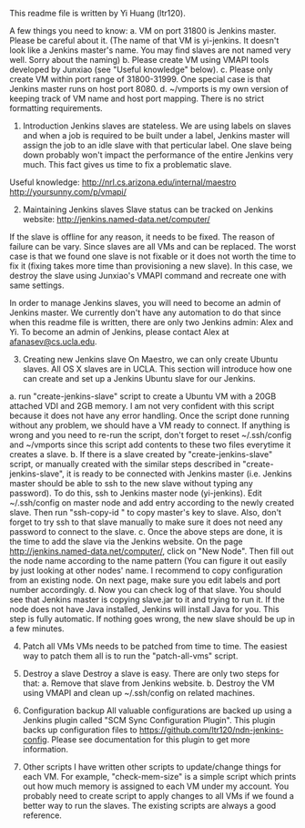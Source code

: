 This readme file is written by Yi Huang (ltr120).

A few things you need to know:
  a. VM on port 31800 is Jenkins master. Please be careful about it. (The name of that VM is yi-jenkins. It doesn't look like a Jenkins master's name. You may find slaves are not named very well. Sorry about the naming)
  b. Please create VM using VMAPI tools developed by Junxiao (see "Useful knowledge" below).
  c. Please only create VM within port range of 31800-31999. One special case is that Jenkins master runs on host port 8080.
  d. ~/vmports is my own version of keeping track of VM name and host port mapping. There is no strict formatting requirements.

1. Introduction
Jenkins slaves are stateless. We are using labels on slaves and when a job is required to be built under a label, Jenkins master will assign the job to an idle slave with that perticular label. One slave being down probably won't impact the performance of the entire Jenkins very much. This fact gives us time to fix a problematic slave.

Useful knowledge:
http://nrl.cs.arizona.edu/internal/maestro
http://yoursunny.com/p/vmapi/

2. Maintaining Jenkins slaves
Slave status can be tracked on Jenkins website: http://jenkins.named-data.net/computer/

If the slave is offline for any reason, it needs to be fixed. The reason of failure can be vary. Since slaves are all VMs and can be replaced. The worst case is that we found one slave is not fixable or it does not worth the time to fix it (fixing takes more time than provisioning a new slave). In this case, we destroy the slave using Junxiao's VMAPI command and recreate one with same settings.

In order to manage Jenkins slaves, you will need to become an admin of Jenkins master. We currently don't have any automation to do that since when this readme file is written, there are only two Jenkins admin: Alex and Yi. To become an admin of Jenkins, please contact Alex at afanasev@cs.ucla.edu.

3. Creating new Jenkins slave
On Maestro, we can only create Ubuntu slaves. All OS X slaves are in UCLA. This section will introduce how one can create and set up a Jenkins Ubuntu slave for our Jenkins. 

  a. run "create-jenkins-slave" script to create a Ubuntu VM with a 20GB attached VDI and 2GB memory. I am not very confident with this script because it does not have any error handling. Once the script done running without any problem, we should have a VM ready to connect. If anything is wrong and you need to re-run the script, don't forget to reset ~/.ssh/config and ~/vmports since this script add contents to these two files everytime it creates a slave.
  b. If there is a slave created by "create-jenkins-slave" script, or manually created with the similar steps described in "create-jenkins-slave", it is ready to be connected with Jenkins master (i.e. Jenkins master should be able to ssh to the new slave without typing any password). To do this, ssh to Jenkins master node (yi-jenkins). Edit ~/.ssh/config on master node and add entry according to the newly created slave. Then run "ssh-copy-id <vmname>" to copy master's key to slave.
  Also, don't forget to try ssh to that slave manually to make sure it does not need any password to connect to the slave.
  c. Once the above steps are done, it is the time to add the slave via the Jenkins website. On the page http://jenkins.named-data.net/computer/, click on "New Node". Then fill out the node name according to the name pattern (You can figure it out easily by just looking at other nodes' name. I recommend to copy configuration from an existing node. On next page, make sure you edit labels and port number accordingly.
  d. Now you can check log of that slave. You should see that Jenkins master is copying slave.jar to it and trying to run it. If the node does not have Java installed, Jenkins will install Java for you. This step is fully automatic. If nothing goes wrong, the new slave should be up in a few minutes.

4. Patch all VMs
VMs needs to be patched from time to time. The easiest way to patch them all is to run the "patch-all-vms" script.

5. Destroy a slave
Destroy a slave is easy. There are only two steps for that:
  a. Remove that slave from Jenkins website.
  b. Destroy the VM using VMAPI and clean up ~/.ssh/config on related machines.

6. Configuration backup
All valuable configurations are backed up using a Jenkins plugin called "SCM Sync Configuration Plugin". This plugin backs up configuration files to https://github.com/ltr120/ndn-jenkins-config. Please see documentation for this plugin to get more information.

7. Other scripts
I have written other scripts to update/change things for each VM. For example, "check-mem-size" is a simple script which prints out how much memory is assigned to each VM under my account. You probably need to create script to apply changes to all VMs if we found a better way to run the slaves. The existing scripts are always a good reference.
